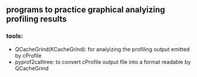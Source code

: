## programs to practice graphical analyizing profiling results

### tools:
 - QCacheGrind(KCacheGrind): for analyizing the profiling output emitted by cProfile
 - pyprof2calltree: to convert cProfile output file into a format readable by QCacheGrind